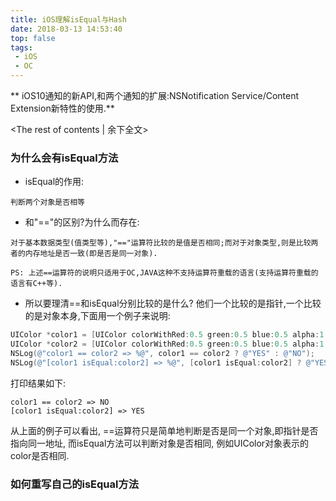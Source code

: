 ```yaml
---
title: iOS理解isEqual与Hash
date: 2018-03-13 14:53:40
top: false
tags:
 - iOS
 - OC
---
```

** iOS10通知的新API,和两个通知的扩展:NSNotification Service/Content Extension新特性的使用.**
<!-- more -->
<The rest of contents | 余下全文>

### 为什么会有isEqual方法
+ isEqual的作用:
```
判断两个对象是否相等
```
+ 和"=="的区别?为什么而存在:
```
对于基本数据类型(值类型等),"=="运算符比较的是值是否相同;而对于对象类型,则是比较两者的内存地址是否一致(即是否是同一对象).
```
`PS: 上述==运算符的说明只适用于OC,JAVA这种不支持运算符重载的语言(支持运算符重载的语言有C++等).`
+ 所以要理清==和isEqual分别比较的是什么?
他们一个比较的是指针,一个比较的是对象本身,下面用一个例子来说明:
```ObjectiveC
UIColor *color1 = [UIColor colorWithRed:0.5 green:0.5 blue:0.5 alpha:1.0];
UIColor *color2 = [UIColor colorWithRed:0.5 green:0.5 blue:0.5 alpha:1.0];
NSLog(@"color1 == color2 => %@", color1 == color2 ? @"YES" : @"NO");
NSLog(@"[color1 isEqual:color2] => %@", [color1 isEqual:color2] ? @"YES" : @"NO");
```

打印结果如下:

```
color1 == color2 => NO
[color1 isEqual:color2] => YES
```

从上面的例子可以看出, ==运算符只是简单地判断是否是同一个对象,即指针是否指向同一地址, 而isEqual方法可以判断对象是否相同, 例如UIColor对象表示的color是否相同.

### 如何重写自己的isEqual方法